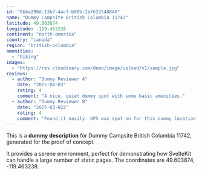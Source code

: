 ```yaml
---
id: "0bba298d-13b7-4acf-b90b-2af622548846"
name: "Dummy Campsite British Columbia 11742"
latitude: 49.603874
longitude: -119.463238
continent: "north-america"
country: "canada"
region: "british-columbia"
amenities:
  - "hiking"
images:
  - "https://res.cloudinary.com/demo/image/upload/v1/sample.jpg"
reviews:
  - author: "Dummy Reviewer A"
    date: "2025-04-03"
    rating: 4
    comment: "A nice, quiet dummy spot with some basic amenities."
  - author: "Dummy Reviewer B"
    date: "2025-03-022"
    rating: 4
    comment: "Found it easily. GPS was spot on for this dummy location."
---
```


This is a **dummy description** for Dummy Campsite British Columbia 11742, generated for the proof of concept.

It provides a serene environment, perfect for demonstrating how SvelteKit can handle a large number of static pages. The coordinates are 49.603874, -119.463238.
